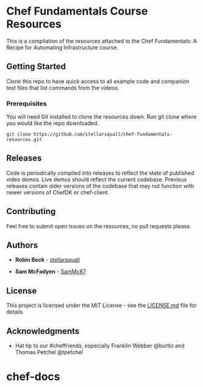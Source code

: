 # Chef Fundamentals Course Resources

This is a compilation of the resources attached to the Chef Fundamentals: A Recipe for Automating Infrastructure course.

## Getting Started

Clone this repo to have quick access to all example code and companion text files that list commands from the videos.

### Prerequisites

You will need Git installed to clone the resources down. Run git clone where you would like the repo downloaded.

```
git clone https://github.com/stellarsquall/chef-fundamentals-resources.git
```

## Releases

Code is periodically compiled into releases to reflect the state of published video demos. Live demos should reflect the current codebase.
Previous releases contain older versions of the codebase that may not function with newer versions of ChefDK or chef-client.

## Contributing

Feel free to submit open issues on the resources, no pull requests please.

## Authors

* **Robin Beck** - [stellarsquall](https://github.com/stellarsquall)

* **Sam McFadyen** - [SamMc87](https://github.com/SamMc87)

## License

This project is licensed under the MIT License - see the [LICENSE.md](LICENSE.md) file for details

## Acknowledgments

* Hat tip to our #cheffriends, especially Franklin Webber @burtlo and Thomas Petchel @tpetchel

# chef-docs
